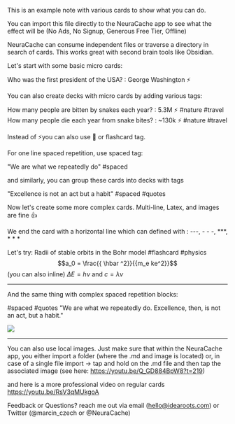This is an example note with various cards to show what you can do.

You can import this file directly to the NeuraCache app to see what the effect will be
(No Ads, No Signup, Generous Free Tier, Offline)

NeuraCache can consume independent files or traverse a directory in search of cards. This works great with second brain tools like Obsidian.

Let's start with some basic micro cards:

Who was the first president of the USA? : George Washington ⚡️

You can also create decks with micro cards by adding various tags:

How many people are bitten by snakes each year? : 5.3M ⚡️ #nature #travel
How many people die each year from snake bites? : ~130k ⚡️ #nature #travel

Instead of ⚡️you can also use 🧠 or flashcard tag.

For one line spaced repetition, use spaced tag:

"We are what we repeatedly do" #spaced

and similarly, you can group these cards into decks with tags

"Excellence is not an act but a habit" #spaced #quotes

Now let's create some more complex cards. Multi-line, Latex, and images are fine 👍

We end the card with a horizontal line which can defined with : \-\-\-, \- \- \-, \*\*\*, \* \* \*

Let's try:
Radii of stable orbits in the Bohr model #flashcard #physics
$$a_0  = \frac{{ \hbar ^2}}{{m_e ke^2}}$$
(you can also inline) $\Delta E = h\nu$ and $c = \lambda \nu$
- - -

And the same thing with complex spaced repetition blocks: 

#spaced #quotes
"We are what we repeatedly do. Excellence, then, is not an act, but a habit."

![](https://upload.wikimedia.org/wikipedia/commons/thumb/b/b6/The_collection_of_11_volumes_of_the_Story_of_Civilization_by_Will_and_Ariel_Durant.jpg/220px-The_collection_of_11_volumes_of_the_Story_of_Civilization_by_Will_and_Ariel_Durant.jpg)
- - -

You can also use local images. Just make sure that within the NeuraCache app, you either import a folder (where the .md and image is located) or, in case of a single file import -> tap and hold on the .md file and then tap the associated image (see here: https://youtu.be/Q_GD884BpW8?t=219)

and here is a more professional video on regular cards 
https://youtu.be/RsV3qMUkgoA

Feedback or Questions?
reach me out via email (hello@idearoots.com) or Twitter (@marcin_czech or @NeuraCache)